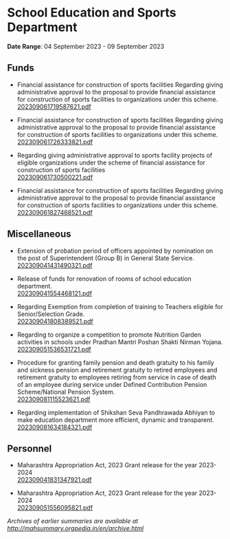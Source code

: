 # School Education and Sports Department

**Date Range**: 04 September 2023 - 09 September 2023


## Funds
- Financial assistance for construction of sports facilities Regarding giving administrative approval to the proposal to provide financial assistance for construction of sports facilities to organizations under this scheme.\
  [202309061719587621.pdf](https://gr.maharashtra.gov.in/Site/Upload/Government%20Resolutions/English/202309061719587621.pdf)

- Financial assistance for construction of sports facilities Regarding giving administrative approval to the proposal to provide financial assistance for construction of sports facilities to organizations under this scheme.\
  [202309061726333821.pdf](https://gr.maharashtra.gov.in/Site/Upload/Government%20Resolutions/English/202309061726333821.pdf)

- Regarding giving administrative approval to sports facility projects of eligible organizations under the scheme of financial assistance for construction of sports facilities\
  [202309061730500221.pdf](https://gr.maharashtra.gov.in/Site/Upload/Government%20Resolutions/English/202309061730500221.pdf)

- Financial assistance for construction of sports facilities Regarding giving administrative approval to the proposal to provide financial assistance for construction of sports facilities to organizations under this scheme.\
  [202309061827468521.pdf](https://gr.maharashtra.gov.in/Site/Upload/Government%20Resolutions/English/202309061827468521.pdf)

## Miscellaneous
- Extension of probation period of officers appointed by nomination on the post of Superintendent (Group B) in General State Service.\
  [202309041431490321.pdf](https://gr.maharashtra.gov.in/Site/Upload/Government%20Resolutions/English/202309041431490321.pdf)

- Release of funds for renovation of rooms of school education department.\
  [202309041554468121.pdf](https://gr.maharashtra.gov.in/Site/Upload/Government%20Resolutions/English/202309041554468121.pdf)

- Regarding Exemption from completion of training to Teachers eligible for Senior/Selection Grade.\
  [202309041808389521.pdf](https://gr.maharashtra.gov.in/Site/Upload/Government%20Resolutions/English/202309041808389521.pdf)

- Regarding to organize a competition to promote Nutrition Garden activities in schools under Pradhan Mantri Poshan Shakti Nirman Yojana.\
  [202309051536531721.pdf](https://gr.maharashtra.gov.in/Site/Upload/Government%20Resolutions/English/202309051536531721.pdf)

- Procedure for granting family pension and death gratuity to his family and sickness pension and retirement gratuity to retired employees and retirement gratuity to employees retiring from service in case of death of an employee during service under Defined Contribution Pension Scheme/National Pension System.\
  [202309081115523621.pdf](https://gr.maharashtra.gov.in/Site/Upload/Government%20Resolutions/English/202309081115523621.pdf)

- Regarding implementation of Shikshan Seva Pandhrawada Abhiyan to make education department more efficient, dynamic and transparent.\
  [202309081634184321.pdf](https://gr.maharashtra.gov.in/Site/Upload/Government%20Resolutions/English/202309081634184321.pdf)

## Personnel
- Maharashtra Appropriation Act, 2023 Grant release for the year 2023-2024\
  [202309041831347921.pdf](https://gr.maharashtra.gov.in/Site/Upload/Government%20Resolutions/English/202309041831347921.pdf)

- Maharashtra Appropriation Act, 2023 Grant release for the year 2023-2024\
  [202309051556095821.pdf](https://gr.maharashtra.gov.in/Site/Upload/Government%20Resolutions/English/202309051556095821.pdf)


*Archives of earlier summaries are available at http://mahsummary.orgpedia.in/en/archive.html*